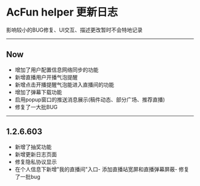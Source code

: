 # AcFun helper 更新日志

影响较小的BUG修复、UI交互、描述更改暂时不会特地记录

<hr>

## Now

- 增加了用户配置信息网络同步的功能
- 新增直播用户开播气泡提醒
- 新增点击开播提醒气泡能进入直播间的功能
- 增加了弹幕下载功能
- 启用popup窗口的推送消息展示(稿件动态、部分广场、推荐直播)
- 修复了一大批BUG

<hr>

## 1.2.6.603

- 新增了抽奖功能
- 新增更新日志页面
- 修复隐私协议显示
- 在个人信息下新增"我的直播间"入口- 添加直播站宽屏和直播弹幕屏蔽- 修复了一批bug